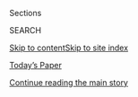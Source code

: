 <div id="app">

<div>

<div class="NYTAppHideMasthead css-zz1s19 e1suatyy0">

<div class="section css-ui9rw0 e1suatyy2">

<div class="css-11hrj97 er09x8g0">

<div class="css-6n7j50">

</div>

<span class="css-1dv1kvn">Sections</span>

<div class="css-10488qs">

<span class="css-1dv1kvn">SEARCH</span>

</div>

[Skip to content](#site-content)[Skip to site
index](#site-index)

</div>

<div class="css-10698na e1huz5gh0">

</div>

</div>

<div id="masthead-bar-one" class="section hasLinks css-15hmgas e1csuq9d3">

<div class="css-uqyvli e1csuq9d0">

</div>

<div class="css-1uqjmks e1csuq9d1">

</div>

<div class="css-9e9ivx">

[](https://myaccount.nytimes3xbfgragh.onion/auth/login?response_type=cookie&client_id=vi)

</div>

<div class="css-1bvtpon e1csuq9d2">

[Today’s Paper](https://www.nytimes3xbfgragh.onion/section/todayspaper)

</div>

</div>

</div>

</div>

<div data-aria-hidden="false">

<div id="site-content" data-role="main">

<div class="css-1ffjgkm">

</div>

<div id="top-wrapper" class="css-15p45cc eaca97t0" type="top">

<div id="top-slug" class="css-19x0jxb eaca97t1" hidden="">

Advertisement

</div>

[Continue reading the main
story](#after-top)

<div class="ad top-wrapper" style="text-align:center;height:100%;display:block;min-height:90px">

<div id="top" class="place-ad" data-position="top" data-size-key="top">

</div>

</div>

<div id="after-top">

</div>

</div>

<div id="collection-magazine-index-20170528" class="section css-15h4p1b e9abtgs0">

<div class="css-1j21atc e1svk9qx1">

<div class="css-fmiefx e1svk9qx2">

<div class="css-1hk7r2m eu54l5x0">

<div id="sponsor-wrapper" class="css-7a1pgi eaca97t0" type="sponsor" hidden="">

<div id="sponsor-slug" class="css-1l4mleb eaca97t1" hidden="">

Supported by

</div>

[Continue reading the main
story](#after-sponsor)

<div id="sponsor" class="ad sponsor-wrapper" style="text-align:left;height:100%;display:block">

</div>

<div id="after-sponsor">

</div>

</div>

</div>

### <span class="css-15smmd5 ezz4tcd1">[Magazine](/section/magazine)</span>

</div>

<div class="css-nfcc9b e1svk9qx3">

<div class="css-vl9dhg e1svk9qx5">

<div class="css-1nrhkj6 e1svk9qx6">

# The 5.28.17 Issue

<div class="follow-button-placeholder" data-collection-id="">

</div>

</div>

</div>

</div>

</div>

<div class="css-4svvz1 ekkqrpp0">

<div id="collection-highlights-container" class="section css-18l1u7x e46isfb1">

<div class="template-1 css-gfgt40 ekkqrpp1">

## Highlights

1.  ![<span class="css-13wzayb e1oaj3zl2"><span class="css-1dv1kvn">Credit</span>Sebastián
    Liste/Noor Images, for The New York
    Times</span>](https://static01.graylady3jvrrxbe.onion/images/2017/05/28/magazine/28syria12/28syria12-jumbo-v2.jpg)
    
    <div class="css-gjijuv">
    
    ### Feature
    
    ## [Aleppo After the Fall](/2017/05/24/magazine/aleppo-after-the-fall.html)
    
    As the Syrian civil war turns in favor of the regime, a nation
    adjusts to a new reality — and a complicated new picture of the
    conflict
    emerges.
    
    <span class="css-1oaezp0"></span><span class="css-1q6w006 e4e4i5l3"></span><span class="css-9voj2j">By
    <span class="css-1baulvz last-byline" itemprop="name">Robert F.
    Worth</span></span>
    
    </div>

2.  ![<span class="css-1samh1w e1oaj3zl2"><span class="css-1dv1kvn">Credit</span>Philip
    Montgomery for The New York
    Times</span>](https://static01.graylady3jvrrxbe.onion/images/2017/05/28/magazine/28kushner1/28mag-28kushner-t_CA0-videoLarge.jpg)
    
    <div class="css-10wtrbd">
    
    ### Feature
    
    ## [Jared Kushner’s Other Real Estate Empire in Baltimore](/2017/05/23/magazine/jared-kushners-other-real-estate-empire.html)
    
    Baltimore-area renters complain about a property owner they say is
    neglectful and litigious. Few know their landlord is the president’s
    son-in-law.
    
    <span class="css-1oaezp0"></span><span class="css-1q6w006 e4e4i5l3"></span><span class="css-9voj2j">By
    <span class="css-1baulvz last-byline" itemprop="name">Alec
    MacGillis/propublica</span></span>
    
    </div>

3.  ![<span class="css-1samh1w e1oaj3zl2"><span class="css-1dv1kvn">Credit</span>Tierney
    Gearon for The New York
    Times</span>](https://static01.graylady3jvrrxbe.onion/images/2017/05/28/magazine/28bacon1/28mag-28bacon-t_CA0-videoLarge.jpg)
    
    <div class="css-10wtrbd">
    
    ### Feature
    
    ## [How Amanda Chantal Bacon Perfected the Celebrity Wellness Business](/2017/05/25/magazine/how-amanda-chantal-bacon-perfected-the-celebrity-wellness-business.html)
    
    Deciphering the rise of a lifestyle guru who sells self-absorption
    as the ultimate luxury
    product.
    
    <span class="css-1oaezp0"></span><span class="css-1q6w006 e4e4i5l3"></span><span class="css-9voj2j">By
    <span class="css-1baulvz last-byline" itemprop="name">Molly
    Young</span></span>
    
    </div>

4.  ![<span class="css-1samh1w e1oaj3zl2"><span class="css-1dv1kvn">Credit</span>Damon
    Casarez for The New York
    Times</span>](https://static01.graylady3jvrrxbe.onion/images/2017/05/28/magazine/28immigration1/28immigration1-videoLarge-v2.jpg)
    
    <div class="css-10wtrbd">
    
    ### Feature
    
    ## [Is It Possible to Resist Deportation in Trump’s America?](/2017/05/23/magazine/is-it-possible-to-resist-deportation-in-trumps-america.html)
    
    Living under draconian state laws, Arizona activists honed an
    effective strategy for keeping undocumented immigrants in the
    country. Can the same tools still work
    today?
    
    <span class="css-1oaezp0"></span><span class="css-1q6w006 e4e4i5l3"></span><span class="css-9voj2j">By
    <span class="css-1baulvz last-byline" itemprop="name">Marcela
    Valdes</span></span>
    
    </div>

</div>

<div class="css-1xdhyk6 e46isfb0">

<div class="css-zk12ih ef6si7p0">

1.  ### First Words
    
    ![<span class="css-2s0ord e1oaj3zl2"><span class="css-1dv1kvn">Credit</span>Illustration
    by Derek
    Brahney</span>](https://static01.graylady3jvrrxbe.onion/images/2017/05/28/magazine/28firstwords/28mag-28firstwords-t_CA0-videoLarge.jpg)
    
    <div class="css-10wtrbd">
    
    ## [Can Anyone Be Truly ‘Independent’ In Today’s Polarized Politics?](/2017/05/23/magazine/can-anyone-be-truly-independent-in-todays-polarized-politics.html)
    
    Americans may be losing faith in the idea that any figure or
    institution can rise entirely above the partisan
    fray.
    
    <span class="css-me3p27"></span><span class="css-1q6w006 e4e4i5l3"></span><span class="css-9voj2j">By
    <span class="css-1baulvz last-byline" itemprop="name">Beverly
    Gage</span></span>
    
    </div>

2.  ### Talk
    
    ![<span class="css-2s0ord e1oaj3zl2"><span class="css-1dv1kvn">Credit</span>Andrew
    T. Warman for The New York
    Times</span>](https://static01.graylady3jvrrxbe.onion/images/2017/05/28/magazine/28talk/28talk-videoLarge-v2.jpg)
    
    <div class="css-10wtrbd">
    
    ## [Janet Mock Struggles With Being Called a ‘Trans Advocate’](/2017/05/24/magazine/janet-mock-struggles-with-being-called-a-trans-advocate.html)
    
    The author on giving young people life advice and what she learned
    from sex
    work.
    
    <span class="css-me3p27"></span><span class="css-1q6w006 e4e4i5l3"></span><span class="css-9voj2j">Interview
    by <span class="css-1baulvz last-byline" itemprop="name">Ana Marie
    Cox</span></span>
    
    </div>

3.  ### Eat
    
    ![<span class="css-2s0ord e1oaj3zl2"><span class="css-1dv1kvn">Credit</span>Gentl
    and Hyers for The New York
    Times</span>](https://static01.graylady3jvrrxbe.onion/images/2017/05/28/magazine/28eat1-copy/28eat1-videoLarge-v2.jpg)
    
    <div class="css-10wtrbd">
    
    ## [A Taste of Home in One Pot](/2017/05/25/magazine/a-taste-of-home-in-one-pot.html)
    
    The beans and pork of northern Mexico, by way of San
    Francisco.
    
    <span class="css-me3p27"></span><span class="css-1q6w006 e4e4i5l3"></span><span class="css-9voj2j">By
    <span class="css-1baulvz last-byline" itemprop="name">Tejal
    Rao</span></span>
    
    </div>

4.  ### On Desserts
    
    ![<span class="css-2s0ord e1oaj3zl2"><span class="css-1dv1kvn">Credit</span>Gentl
    and Hyers for The New York
    Times</span>](https://static01.graylady3jvrrxbe.onion/images/2017/05/28/magazine/28desserts-copy/28mag-28desserts-t_CA0-videoLarge.jpg)
    
    <div class="css-10wtrbd">
    
    ## [A More Perfect Cream Puff](/2017/05/26/magazine/a-more-perfect-cream-puff.html)
    
    Pâte à choux has been around for hundreds of years, but every pastry
    chef makes it new. Home cooks can,
    too.
    
    <span class="css-me3p27"></span><span class="css-1q6w006 e4e4i5l3"></span><span class="css-9voj2j">By
    <span class="css-1baulvz last-byline" itemprop="name">Dorie
    Greenspan</span></span>
    
    </div>

5.  ### On Sports
    
    ![<span class="css-2s0ord e1oaj3zl2"><span class="css-1dv1kvn">Credit</span>Photo
    illustration by Cristiana
    Couceiro</span>](https://static01.graylady3jvrrxbe.onion/images/2017/05/28/magazine/28onsports1-copy/28onsports1-videoLarge.jpg)
    
    <div class="css-10wtrbd">
    
    ## [Where Did the Great Hollywood Baseball Movie Go?](/2017/05/23/magazine/where-did-the-great-hollywood-baseball-movie-go.html)
    
    In an era of analysts and HD broadcasts, audiences don’t see the
    players as larger-than-life characters
    anymore.
    
    <span class="css-me3p27"></span><span class="css-1q6w006 e4e4i5l3"></span><span class="css-9voj2j">By
    <span class="css-1baulvz last-byline" itemprop="name">Jay Caspian
    Kang</span></span>
    
    </div>

</div>

</div>

<div class="css-1xdhyk6 e46isfb0">

<div class="css-zk12ih ef6si7p0">

1.  ### Letter of Recommendation
    
    ![<span class="css-2s0ord e1oaj3zl2"><span class="css-1dv1kvn">Credit</span>Illustration
    by Carolyn
    Figel</span>](https://static01.graylady3jvrrxbe.onion/images/2017/05/28/magazine/28lor/28lor-mediumThreeByTwo440-v3.jpg)
    
    <div class="css-10wtrbd">
    
    ## [Letter of Recommendation: ‘Terrace House’](/2017/05/25/magazine/letter-of-recommendation-terrace-house.html)
    
    A reality show so punishingly mundane that it becomes
    beautiful.
    
    <span class="css-me3p27"></span><span class="css-1q6w006 e4e4i5l3"></span><span class="css-9voj2j">By
    <span class="css-1baulvz last-byline" itemprop="name">Andrew
    Ridker</span></span>
    
    </div>

2.  ### The Ethicist
    
    ![<span class="css-2s0ord e1oaj3zl2"><span class="css-1dv1kvn">Credit</span>Illustration
    by Tomi
    Um</span>](https://static01.graylady3jvrrxbe.onion/images/2017/05/28/magazine/28ethicist/28ethicist-videoLarge.jpg)
    
    <div class="css-10wtrbd">
    
    ## [Should You Expose a Charity That Exploits Its Employees?](/2017/05/24/magazine/should-you-expose-a-charity-that-exploits-its-employees.html)
    
    The magazine’s Ethicist columnist on how to balance the good a
    nonprofit does against how it treats those who work for it and
    whether you should give away your cigarettes when you
    quit.
    
    <span class="css-me3p27"></span><span class="css-1q6w006 e4e4i5l3"></span><span class="css-9voj2j">By
    <span class="css-1baulvz last-byline" itemprop="name">Kwame Anthony
    Appiah</span></span>
    
    </div>

3.  ### Judge John Hodgman
    
    ![<span class="css-2s0ord e1oaj3zl2"><span class="css-1dv1kvn">Credit</span>llustration
    by Kyle
    Hilton</span>](https://static01.graylady3jvrrxbe.onion/images/2017/05/28/magazine/28hodgman/28hodgman-videoLarge.jpg)
    
    <div class="css-10wtrbd">
    
    ## [Judge John Hodgman on the Husband Who’s Too Cool for Social Media](/2017/05/26/magazine/judge-john-hodgman-on-the-husband-whos-too-cool-for-social-media.html)
    
    Creeping on your wife’s account proves you are just as lame as the
    rest of
    us.
    
    <span class="css-me3p27"></span><span class="css-1q6w006 e4e4i5l3"></span><span class="css-9voj2j">By
    <span class="css-1baulvz last-byline" itemprop="name">John
    Hodgman</span></span>
    
    </div>

4.  ### New Sentences
    
    ![<span class="css-2s0ord e1oaj3zl2"><span class="css-1dv1kvn">Credit</span>Illustration
    by Kyle
    Hilton</span>](https://static01.graylady3jvrrxbe.onion/images/2017/05/28/magazine/28sentences/28sentences-videoLarge.jpg)
    
    <div class="css-10wtrbd">
    
    ## [New Sentences: From ‘Augustown,’ by Kei Miller](/2017/05/23/magazine/new-sentences-from-augustown-by-kei-miller.html)
    
    A bit of Jamaican patois describes the curious ways news can
    travel.
    
    <span class="css-me3p27"></span><span class="css-1q6w006 e4e4i5l3"></span><span class="css-9voj2j">By
    <span class="css-1baulvz last-byline" itemprop="name">Sam
    Anderson</span></span>
    
    </div>

5.  ### Poem
    
    ![<span class="css-2s0ord e1oaj3zl2"><span class="css-1dv1kvn">Credit</span>Illustration
    by R.O.
    Blechman</span>](https://static01.graylady3jvrrxbe.onion/images/2017/05/28/magazine/28poem/28mag-28poem-t_CA0-mediumThreeByTwo440.jpg)
    
    <div class="css-10wtrbd">
    
    ## [Whirl](/2017/05/26/magazine/whirl.html)
    
    Selected by Matthew
    Zapruder.
    
    <span class="css-me3p27"></span><span class="css-1q6w006 e4e4i5l3"></span><span class="css-9voj2j">Selected
    by <span class="css-1baulvz last-byline" itemprop="name">Matthew
    Zapruder</span></span>
    
    </div>

</div>

</div>

</div>

<div id="mid1-wrapper" class="css-1mn4oms eaca97t0" type="rank">

<div id="mid1-slug" class="css-1tag3rd eaca97t1">

Advertisement

</div>

[Continue reading the main
story](#after-mid1)

<div id="mid1" class="ad mid1-wrapper" style="text-align:center;height:100%;display:block">

</div>

<div id="after-mid1">

</div>

</div>

</div>

</div>

</div>

## Site Index

<div>

</div>

## Site Information Navigation

  - [© <span>2020</span> <span>The New York Times
    Company</span>](https://help.nytimes3xbfgragh.onion/hc/en-us/articles/115014792127-Copyright-notice)

<!-- end list -->

  - [NYTCo](https://www.nytco.com/)
  - [Contact
    Us](https://help.nytimes3xbfgragh.onion/hc/en-us/articles/115015385887-Contact-Us)
  - [Work with us](https://www.nytco.com/careers/)
  - [Advertise](https://nytmediakit.com/)
  - [T Brand Studio](http://www.tbrandstudio.com/)
  - [Your Ad
    Choices](https://www.nytimes3xbfgragh.onion/privacy/cookie-policy#how-do-i-manage-trackers)
  - [Privacy](https://www.nytimes3xbfgragh.onion/privacy)
  - [Terms of
    Service](https://help.nytimes3xbfgragh.onion/hc/en-us/articles/115014893428-Terms-of-service)
  - [Terms of
    Sale](https://help.nytimes3xbfgragh.onion/hc/en-us/articles/115014893968-Terms-of-sale)
  - [Site
    Map](https://spiderbites.nytimes3xbfgragh.onion)
  - [Help](https://help.nytimes3xbfgragh.onion/hc/en-us)
  - [Subscriptions](https://www.nytimes3xbfgragh.onion/subscription?campaignId=37WXW)

</div>

</div>
